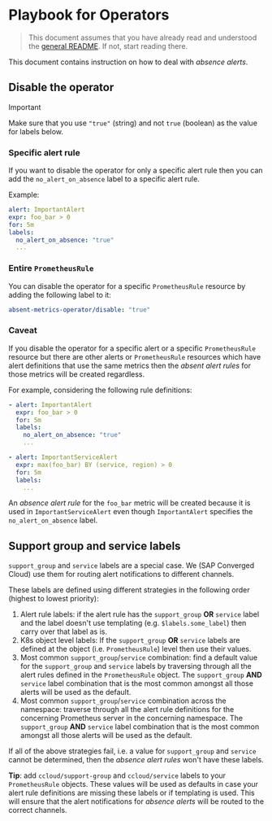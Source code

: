 # Playbook for Operators

> This document assumes that you have already read and understood the [general
> README](../README.md). If not, start reading there.

This document contains instruction on how to deal with _absence alerts_.

## Disable the operator

> [!IMPORTANT]
> Make sure that you use `"true"` (string) and not `true` (boolean) as the value for labels below.

### Specific alert rule

If you want to disable the operator for only a specific alert rule then you can add the
`no_alert_on_absence` label to a specific alert rule.

Example:

```yaml
alert: ImportantAlert
expr: foo_bar > 0
for: 5m
labels:
  no_alert_on_absence: "true"
  ...
```

### Entire `PrometheusRule`

You can disable the operator for a specific `PrometheusRule` resource by adding the
following label to it:

```yaml
absent-metrics-operator/disable: "true"
```

### Caveat

If you disable the operator for a specific alert or a specific
`PrometheusRule` resource but there are other alerts or `PrometheusRule` resources which
have alert definitions that use the same metrics then the _absent alert
rules_ for those metrics will be created regardless.

For example, considering the following rule definitions:

```yaml
- alert: ImportantAlert
  expr: foo_bar > 0
  for: 5m
  labels:
    no_alert_on_absence: "true"
    ...

- alert: ImportantServiceAlert
  expr: max(foo_bar) BY (service, region) > 0
  for: 5m
  labels:
    ...
```

An _absence alert rule_ for the `foo_bar` metric will be created because it is used in
`ImportantServiceAlert` even though `ImportantAlert` specifies the `no_alert_on_absence`
label.

## Support group and service labels

`support_group` and `service` labels are a special case. We (SAP Converged Cloud) use them for
routing alert notifications to different channels.

These labels are defined using different strategies in the following order
(highest to lowest priority):

1. Alert rule labels: if the alert rule has the `support_group` **OR** `service` label and the
   label doesn't use templating (e.g. `$labels.some_label`) then carry over that label as
   is.
2. K8s object level labels: If the `support_group` **OR** `service` labels are defined at the
   object (i.e. `PrometheusRule`) level then use their values.
3. Most common `support_group`/`service` combination: find a default value for the
   `support_group` and `service` labels by traversing through all the alert rules defined
   in the `PrometheusRule` object. The `support_group` **AND** `service` label combination
   that is the most common amongst all those alerts will be used as the default.
4. Most common `support_group`/`service` combination across the namespace: traverse
   through all the alert rule definitions for the concerning Prometheus server in the
   concerning namespace. The `support_group` **AND** `service` label combination that is
   the most common amongst all those alerts will be used as the default.

If all of the above strategies fail, i.e. a value for `support_group` and `service` cannot
be determined, then the _absence alert rules_ won't have these labels.

**Tip**: add `ccloud/support-group` and `ccloud/service` labels to your `PrometheusRule`
objects. These values will be used as defaults in case your alert rule definitions are
missing these labels or if templating is used. This will ensure that the alert
notifications for _absence alerts_ will be routed to the correct channels.

